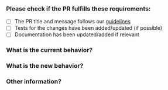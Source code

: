 ### Please check if the PR fulfills these requirements:

* [ ] The PR title and message follows our [guidelines](https://submitty.org/developer/how_to_contribute)
* [ ] Tests for the changes have been added/updated (if possible)
* [ ] Documentation has been updated/added if relevant

### What is the current behavior?
<!-- List issue if it fixes/closes/implements one using the "Fixes #<number>" or "Closes #<number>" syntax -->

### What is the new behavior?

### Other information?
<!-- Is this a breaking change? -->
<!-- How did you test -->
